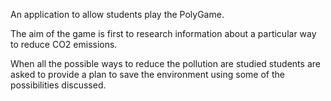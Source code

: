 An application to allow students play the PolyGame.

The aim of the game is first to research information about a particular way to reduce CO2 emissions.

When all the possible ways to reduce the pollution are studied students are asked to provide a plan to save the environment using some of the possibilities discussed.